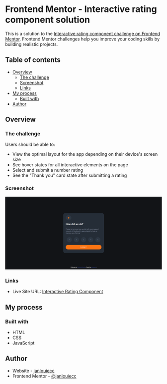 # Frontend Mentor - Interactive rating component solution

This is a solution to the [Interactive rating component challenge on Frontend Mentor](https://www.frontendmentor.io/challenges/interactive-rating-component-koxpeBUmI). Frontend Mentor challenges help you improve your coding skills by building realistic projects.

## Table of contents

- [Overview](#overview)
  - [The challenge](#the-challenge)
  - [Screenshot](#screenshot)
  - [Links](#links)
- [My process](#my-process)
  - [Built with](#built-with)
- [Author](#author)

## Overview

### The challenge

Users should be able to:

- View the optimal layout for the app depending on their device's screen size
- See hover states for all interactive elements on the page
- Select and submit a number rating
- See the "Thank you" card state after submitting a rating

### Screenshot

![Desktop View](https://raw.githubusercontent.com/janlouiecc/interactive_rating/main/images/desktop-view-screenshot.png)

### Links

- Live Site URL: [Interactive Rating Component](https://your-live-site-url.com)

## My process

### Built with

- HTML
- CSS
- JavaScript

## Author

- Website - [janlouiecc](https://github.com/janlouiecc)
- Frontend Mentor - [@janlouiecc](https://www.frontendmentor.io/profile/janlouiecc)
